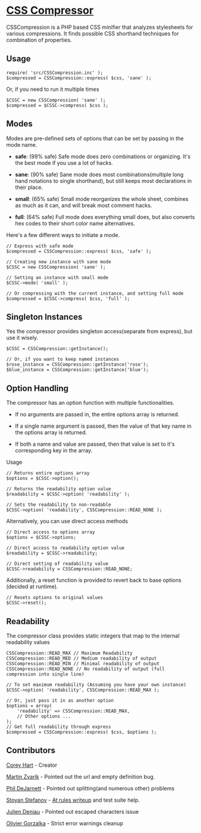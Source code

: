 [CSS Compressor](http://www.codenothing.com/css-compressor/)
============================================================

CSSCompression is a PHP based CSS minifier that analyzes stylesheets for various compressions.
It finds possible CSS shorthand techniques for combination of properties.


Usage
-----

	require( 'src/CSSCompression.inc' );
	$compressed = CSSCompression::express( $css, 'sane' );


Or, if you need to run it multiple times

	$CSSC = new CSSCompression( 'sane' );
	$compressed = $CSSC->compress( $css );


Modes
-----

Modes are pre-defined sets of options that can be set by passing in the mode name.

 - **safe**: (99% safe) Safe mode does zero combinations or organizing. It's the best mode if you use a lot of hacks.

 - **sane**: (90% safe) Sane mode does most combinations(multiple long hand notations to single shorthand), but still keeps most declarations in their place.

 - **small**: (65% safe) Small mode reorganizes the whole sheet, combines as much as it can, and will break most comment hacks.

 - **full**: (64% safe) Full mode does everything small does, but also converts hex codes to their short color name alternatives.


Here's a few different ways to initiate a mode.

	// Express with safe mode
	$compressed = CSSCompression::express( $css, 'safe' );

	// Creating new instance with sane mode
	$CSSC = new CSSCompression( 'sane' );

	// Setting an instance with small mode
	$CSSC->mode( 'small' );

	// Or compressing with the current instance, and setting full mode
	$compressed = $CSSC->compress( $css, 'full' );



Singleton Instances
-------------------

Yes the compressor provides singleton access(separate from express), but use it wisely.

	$CSSC = CSSCompression::getInstance();

	// Or, if you want to keep named instances
	$rose_instance = CSSCompression::getInstance('rose');
	$blue_instance = CSSCompression::getInstance('blue');


Option Handling
---------------

The compressor has an option function with multiple functionalities.

 - If no arguments are passed in, the entire options array is returned.

 - If a single name argument is passed, then the value of that key name in the options array is returned.

 - If both a name and value are passed, then that value is set to it's corresponding key in the array.

Usage

	// Returns entire options array
	$options = $CSSC->option();

	// Returns the readability option value
	$readability = $CSSC->option( 'readability' );

	// Sets the readability to non-readable
	$CSSC->option( 'readability', CSSCompression::READ_NONE );

Alternatively, you can use direct access methods

	// Direct access to options array
	$options = $CSSC->options;

	// Direct access to readability option value
	$readability = $CSSC->readability;

	// Direct setting of readability value
	$CSSC->readability = CSSCompression::READ_NONE;

Additionally, a reset function is provided to revert back to base options (decided at runtime).

	// Resets options to original values
	$CSSC->reset();



Readability
-----------

The compressor class provides static integers that map to the internal readability values

	CSSCompression::READ_MAX // Maximum Readability
	CSSCompression::READ_MED // Medium readability of output
	CSSCompression::READ_MIN // Minimal readability of output
	CSSCompression::READ_NONE // No readability of output (full compression into single line)

	// To set maximum readability (Assuming you have your own instance)
	$CSSC->option( 'readability', CSSCompression::READ_MAX );

	// Or, just pass it in as another option
	$options = array(
		'readability' => CSSCompression::READ_MAX,
		// Other options ...
	);
	// Get full readability through express
	$compressed = CSSCompression::express( $css, $options );


Contributors
------------
[Corey Hart](http://www.codenothing.com) - Creator

[Martin Zvarík](http://www.teplaky.net/) - Pointed out the url and empty definition bug.

[Phil DeJarnett](http://www.overzealous.com/) - Pointed out splitting(and numerous other) problems

[Stoyan Stefanov](http://www.phpied.com/) - [At rules writeup](http://www.phpied.com/css-railroad-diagrams/) and test suite help.

[Julien Deniau](http://www.jeuxvideo.fr/) - Pointed out escaped characters issue

[Olivier Gorzalka](http://clearideaz.com/) - Strict error warnings cleanup
